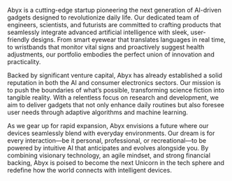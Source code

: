 Abyx is a cutting-edge startup pioneering the next generation of AI-driven gadgets designed to revolutionize daily life. Our dedicated team of engineers, scientists, and futurists are committed to crafting products that seamlessly integrate advanced artificial intelligence with sleek, user-friendly designs. From smart eyewear that translates languages in real time, to wristbands that monitor vital signs and proactively suggest health adjustments, our portfolio embodies the perfect union of innovation and practicality.

Backed by significant venture capital, Abyx has already established a solid reputation in both the AI and consumer electronics sectors. Our mission is to push the boundaries of what’s possible, transforming science fiction into tangible reality. With a relentless focus on research and development, we aim to deliver gadgets that not only enhance daily routines but also foresee user needs through adaptive algorithms and machine learning.

As we gear up for rapid expansion, Abyx envisions a future where our devices seamlessly blend with everyday environments. Our dream is for every interaction—be it personal, professional, or recreational—to be powered by intuitive AI that anticipates and evolves alongside you. By combining visionary technology, an agile mindset, and strong financial backing, Abyx is poised to become the next Unicorn in the tech sphere and redefine how the world connects with intelligent devices.